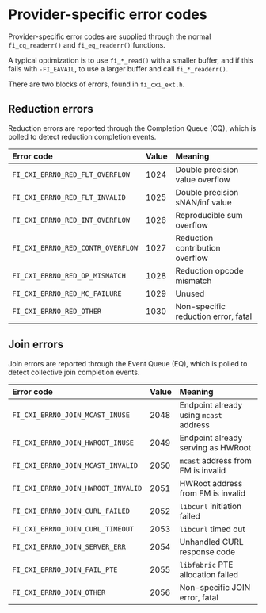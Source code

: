 # Provider-specific error codes

Provider-specific error codes are supplied through the normal `fi_cq_readerr()` and `fi_eq_readerr()` functions.

A typical optimization is to use `fi_*_read()` with a smaller buffer, and if this fails with `-FI_EAVAIL`, to use a larger buffer and call `fi_*_readerr()`.

There are two blocks of errors, found in `fi_cxi_ext.h`.

## Reduction errors

Reduction errors are reported through the Completion Queue (CQ), which is polled to detect reduction completion events.


| Error code                        | Value | Meaning                             |
|:----------------------------------|:------|:------------------------------------|
| `FI_CXI_ERRNO_RED_FLT_OVERFLOW`   | 1024  | Double precision value overflow     |
| `FI_CXI_ERRNO_RED_FLT_INVALID`    | 1025  | Double precision sNAN/inf value     |
| `FI_CXI_ERRNO_RED_INT_OVERFLOW`   | 1026  | Reproducible sum overflow           |
| `FI_CXI_ERRNO_RED_CONTR_OVERFLOW` | 1027  | Reduction contribution overflow     |
| `FI_CXI_ERRNO_RED_OP_MISMATCH`    | 1028  | Reduction opcode mismatch           |
| `FI_CXI_ERRNO_RED_MC_FAILURE`     | 1029  | Unused                              |
| `FI_CXI_ERRNO_RED_OTHER`          | 1030  | Non-specific reduction error, fatal |

## Join errors

Join errors are reported through the Event Queue (EQ), which is polled to detect collective join completion events.

| Error code                         | Value | Meaning                                |
|:-----------------------------------|:------|:---------------------------------------|
| `FI_CXI_ERRNO_JOIN_MCAST_INUSE`    | 2048  | Endpoint already using `mcast` address |
| `FI_CXI_ERRNO_JOIN_HWROOT_INUSE`   | 2049  | Endpoint already serving as HWRoot     |
| `FI_CXI_ERRNO_JOIN_MCAST_INVALID`  | 2050  | `mcast` address from FM is invalid     |
| `FI_CXI_ERRNO_JOIN_HWROOT_INVALID` | 2051  | HWRoot address from FM is invalid      |
| `FI_CXI_ERRNO_JOIN_CURL_FAILED`    | 2052  | `libcurl` initiation failed            |
| `FI_CXI_ERRNO_JOIN_CURL_TIMEOUT`   | 2053  | `libcurl` timed out                    |
| `FI_CXI_ERRNO_JOIN_SERVER_ERR`     | 2054  | Unhandled CURL response code           |
| `FI_CXI_ERRNO_JOIN_FAIL_PTE`       | 2055  | `libfabric` PTE allocation failed      |
| `FI_CXI_ERRNO_JOIN_OTHER`          | 2056  | Non-specific JOIN error, fatal         |